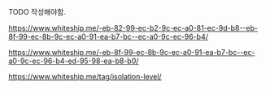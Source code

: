 TODO 작성해야함.

https://www.whiteship.me/-eb-82-99-ec-b2-9c-ec-a0-81-ec-9d-b8--eb-8f-99-ec-8b-9c-ec-a0-91-ea-b7-bc--ec-a0-9c-ec-96-b4/

https://www.whiteship.me/-eb-8f-99-ec-8b-9c-ec-a0-91-ea-b7-bc--ec-a0-9c-ec-96-b4-ed-95-98-ea-b8-b0/

https://www.whiteship.me/tag/isolation-level/